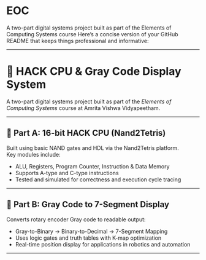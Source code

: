 # EOC
A two-part digital systems project built as part of the Elements of Computing Systems course
Here’s a concise version of your GitHub README that keeps things professional and informative:

---

# 🧠 HACK CPU & Gray Code Display System

A two-part digital systems project built as part of the *Elements of Computing Systems* course at Amrita Vishwa Vidyapeetham.

---

## 📌 Part A: 16-bit HACK CPU (Nand2Tetris)

Built using basic NAND gates and HDL via the Nand2Tetris platform.  
Key modules include:

- ALU, Registers, Program Counter, Instruction & Data Memory  
- Supports A-type and C-type instructions  
- Tested and simulated for correctness and execution cycle tracing  

---

## 📌 Part B: Gray Code to 7-Segment Display

Converts rotary encoder Gray code to readable output:

- Gray-to-Binary → Binary-to-Decimal → 7-Segment Mapping  
- Uses logic gates and truth tables with K-map optimization  
- Real-time position display for applications in robotics and automation

---
